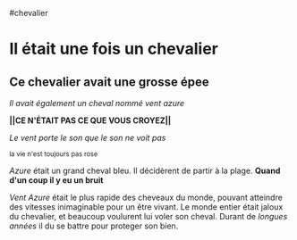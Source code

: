 #chevalier

# Il était une fois un chevalier
## **Ce chevalier avait une grosse épee**
*Il avait également un cheval nommé vent azure*

**||CE N'ÉTAIT PAS CE QUE VOUS CROYEZ||**

_Le vent porte le son que le son ne voit pas_

<sub>la vie n'est toujours pas rose</sub>


*Azure* était un grand cheval bleu.
Il décidèrent de partir à la plage.
**Quand d'un coup il y eu un bruit**

_Vent Azure_ était le plus rapide des cheveaux du monde, pouvant atteindre des vitesses inimaginable pour un être vivant.
Le monde entier était jaloux du chevalier, et beaucoup voulurent lui voler son cheval.
Durant de *longues années* il du se battre pour proteger son bien.





